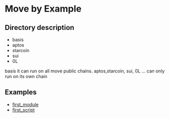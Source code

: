 # Move by Example

## Directory description
- basis
- aptos
- starcoin
- sui
- 0L

basis it can run on all move public chains. 
aptos,starcoin, sui, 0L ... can only run on its own chain





## Examples

- [first_module](./sources/0.first_module.move)
- [first_script](./scripts/0.first_script.move)
